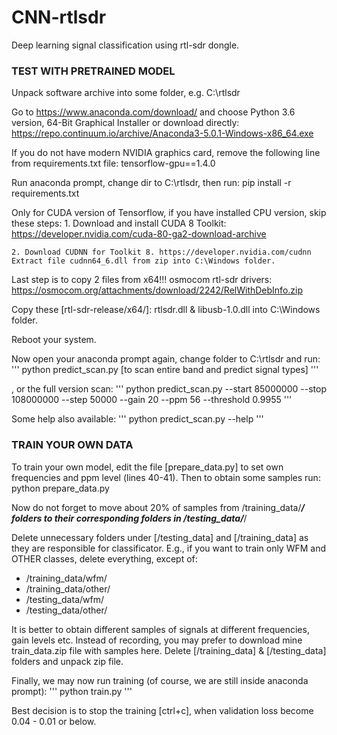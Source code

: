 # CNN-rtlsdr
Deep learning signal classification using rtl-sdr dongle.

### TEST WITH PRETRAINED MODEL

Unpack software archive into some folder, e.g. C:\rtlsdr

Go to https://www.anaconda.com/download/ and choose Python 3.6 version, 64-Bit Graphical Installer
or download directly: https://repo.continuum.io/archive/Anaconda3-5.0.1-Windows-x86_64.exe

If you do not have modern NVIDIA graphics card, remove the following line from requirements.txt file: tensorflow-gpu==1.4.0

Run anaconda prompt, change dir to C:\rtlsdr, then run: pip install -r requirements.txt

Only for CUDA version of Tensorflow, if you have installed CPU version, skip these steps:
	1. Download and install CUDA 8 Toolkit: https://developer.nvidia.com/cuda-80-ga2-download-archive

	2. Download CUDNN for Toolkit 8. https://developer.nvidia.com/cudnn
	Extract file cudnn64_6.dll from zip into C:\Windows folder.

Last step is to copy 2 files from x64!!! osmocom rtl-sdr drivers: https://osmocom.org/attachments/download/2242/RelWithDebInfo.zip

Copy these [rtl-sdr-release/x64/]: rtlsdr.dll & libusb-1.0.dll into C:\Windows folder.

Reboot your system.

Now open your anaconda prompt again, change folder to C:\rtlsdr and run:
'''
python predict_scan.py       [to scan entire band and predict signal types]
'''

, or the full version scan:
'''
python predict_scan.py --start 85000000 --stop 108000000 --step 50000 --gain 20 --ppm 56 --threshold 0.9955
'''

Some help also available:
'''
python predict_scan.py --help
'''

### TRAIN YOUR OWN DATA

To train your own model, edit the file [prepare_data.py] to set own frequencies and ppm level (lines 40-41).
Then to obtain some samples run: python prepare_data.py

Now do not forget to move about 20% of samples from /training_data/***/ folders to their corresponding folders in /testing_data/***/

Delete unnecessary folders under [/testing_data] and [/training_data] as they are responsible for classificator.
E.g., if you want to train only WFM and OTHER classes, delete everything, except of:
- /training_data/wfm/
- /training_data/other/
- /testing_data/wfm/
- /testing_data/other/

It is better to obtain different samples of signals at different frequencies, gain levels etc.
Instead of recording, you may prefer to download mine train_data.zip file with samples here.
Delete [/training_data] & [/testing_data] folders and unpack zip file.
	
Finally, we may now run training (of course, we are still inside anaconda prompt):
'''
python train.py
'''

Best decision is to stop the training [ctrl+c], when validation loss become 0.04 - 0.01 or below.